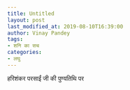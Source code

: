 ```yaml
---
title: Untitled
layout: post
last_modified_at: 2019-08-10T16:39:00
author: Vinay Pandey
tags:
- शनि का सच
categories:
- लघु
---
```

हरिशंकर परसाईं जी की पुण्यतिथि पर


